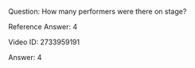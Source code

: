 Question: How many performers were there on stage?

Reference Answer: 4

Video ID: 2733959191

Answer: 4

